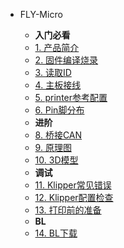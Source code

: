 * FLY-Micro

    * **入门必看**
    * [1. 产品简介](/board/fly_micro/README.md)
    * [2. 固件编译烧录](/board/fly_micro/flash.md)
    * [3. 读取ID](/board/fly_micro/id.md)
    * [4. 主板接线](/board/fly_micro/wiring.md)
    * [5. printer参考配置](/board/fly_micro/cfg.md)
    * [6. Pin脚分布](/board/fly_micro/pins.md)
    * **进阶**
    * [8. 桥接CAN](/board/fly_micro/canbridge.md)
    * [9. 原理图](/board/fly_micro/schematic.md)
    * [10. 3D模型](/board/fly_micro/3dmodel.md) 
    * **调试**
    * [11. Klipper常见错误](/board/fly_micro/klippererro.md)
    * [12. Klipper配置检查](/board/fly_micro/klippercheck.md)
    * [13. 打印前的准备](/board/fly_micro/Super8prepare.md)
    * **BL**
    * [14. BL下载](/board/fly_micro/bl.md) 
